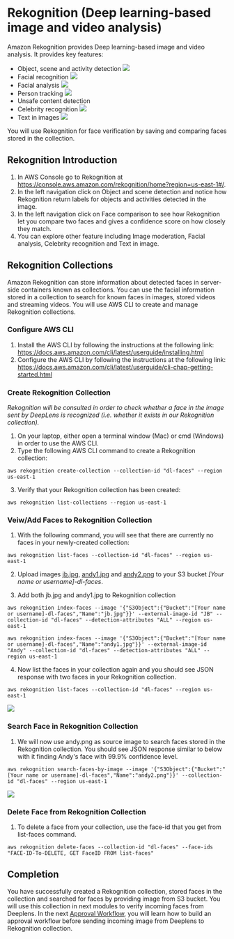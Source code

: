 
# Rekognition (Deep learning-based image and video analysis)

Amazon Rekognition provides Deep learning-based image and video analysis. It provides key features:
- Object, scene and activity detection
![](images/objectscene.png)
- Facial recognition
![](images/facial.png)
- Facial analysis
![](images/facialanalysis.png)
- Person tracking
![](images/persontracking.png)
- Unsafe content detection
- Celebrity recognition
![](images/celebrity.png)
- Text in images
![](images/text.png)

You will use Rekognition for face verification by saving and comparing faces stored in the collection.

## Rekognition Introduction
1. In AWS Console go to Rekognition at https://console.aws.amazon.com/rekognition/home?region=us-east-1#/.
2. In the left navigation click on Object and scene detection and notice how Rekognition return labels for objects and activities detected in the image.
3. In the left navigation click on Face comparison to see how Rekognition let you compare two faces and gives a confidence score on how closely they match.
4. You can explore other feature including Image moderation, Facial analysis, Celebrity recognition and Text in image.

## Rekognition Collections
Amazon Rekognition can store information about detected faces in server-side containers known as collections. You can use the facial information stored in a collection to search for known faces in images, stored videos and streaming videos. You will use AWS CLI to create and manage Rekognition collections.

### Configure AWS CLI
1.	Install the AWS CLI by following the instructions at the following link: https://docs.aws.amazon.com/cli/latest/userguide/installing.html
2.	Configure the AWS CLI by following the instructions at the following link: https://docs.aws.amazon.com/cli/latest/userguide/cli-chap-getting-started.html

### Create Rekognition Collection

_Rekognition will be consulted in order to check whether a face in the image sent by DeepLens is recognized (i.e. whether it exists in our Rekognition collection)._

1.	On your laptop, either open a terminal window (Mac) or cmd (Windows) in order to use the AWS CLI.
2.	Type the following AWS CLI command to create a Rekognition collection:
```
aws rekognition create-collection --collection-id "dl-faces" --region us-east-1
```
3.	Verify that your Rekognition collection has been created:
```
aws rekognition list-collections --region us-east-1
```
### Veiw/Add Faces to Rekognition Collection

1. With the following command, you will see that there are currently no faces in your newly-created collection:
```
aws rekognition list-faces --collection-id "dl-faces" --region us-east-1
```
2. Upload images [jb.jpg](jb.jpg), [andy1.jpg](andy1.jpg) and [andy2.png](andy2.png) to your S3 bucket _[Your name or username]-dl-faces_.

3. Add both jb.jpg and andy1.jpg to Rekognition collection
```
aws rekognition index-faces --image '{"S3Object":{"Bucket":"[Your name or username]-dl-faces","Name":"jb.jpg"}}' --external-image-id "JB" --collection-id "dl-faces" --detection-attributes "ALL" --region us-east-1
```
```
aws rekognition index-faces --image '{"S3Object":{"Bucket":"[Your name or username]-dl-faces","Name":"andy1.jpg"}}' --external-image-id "Andy" --collection-id "dl-faces" --detection-attributes "ALL" --region us-east-1
```
4.	Now list the faces in your collection again and you should see JSON response with two faces in your Rekognition collection.
```
aws rekognition list-faces --collection-id "dl-faces" --region us-east-1
```
![](images/listfaces.png)

### Search Face in Rekognition Collection
1. We will now use andy.png as source image to search faces stored in the Rekognition collection. You should see JSON response similar to below with it finding Andy's face with 99.9% confidence level.
```
aws rekognition search-faces-by-image --image '{"S3Object":{"Bucket":"[Your name or username]-dl-faces","Name":"andy2.png"}}' --collection-id "dl-faces" --region us-east-1
```
![](images/searchfacebyimage.png)

### Delete Face from Rekognition Collection

1. To delete a face from your collection, use the face-id that you get from list-faces command.
```
aws rekognition delete-faces --collection-id "dl-faces" --face-ids "FACE-ID-To-DELETE, GET FaceID FROM list-faces"
```

## Completion
You have successfully created a Rekognition collection, stored faces in the collection and searched for faces by providing image from S3 bucket. You will use this collection in next modules to verify incoming faces from Deeplens. In the next [Approval Workflow](../3-ApprovalWorkflow), you will learn how to build an approval workflow before sending incoming image from Deeplens to Rekognition collection.
